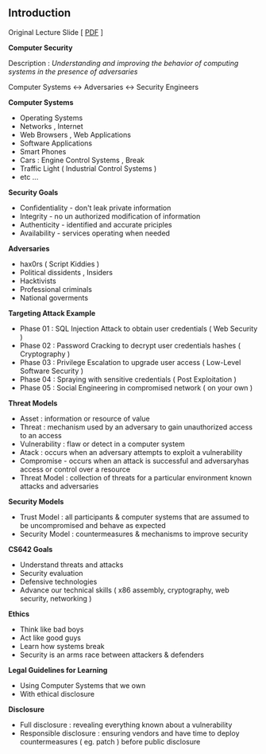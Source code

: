 ## Introduction
Original Lecture Slide [ [PDF](http://pages.cs.wisc.edu/~ace/media/lectures/intro.pdf) ]

**Computer Security**

Description : *Understanding and improving the behavior of computing systems in the presence of adversaries*

Computer Systems <-> Adversaries <-> Security Engineers

**Computer Systems**

 - Operating Systems
 - Networks , Internet
 - Web Browsers , Web Applications
 - Software Applications
 - Smart Phones
 - Cars : Engine Control Systems , Break
 - Traffic Light ( Industrial Control Systems )
 - etc ...

**Security Goals**

 - Confidentiality - don't leak private information
 - Integrity - no un authorized modification of information
 - Authenticity - identified and accurate priciples
 - Availability - services operating when needed

**Adversaries**

 - hax0rs ( Script Kiddies )
 - Political dissidents , Insiders
 - Hacktivists
 - Professional criminals
 - National goverments

**Targeting Attack Example**

 - Phase 01 : SQL Injection Attack to obtain user credentials ( Web Security )
 - Phase 02 : Password Cracking to decrypt user credentials hashes ( Cryptography )
 - Phase 03 : Privilege Escalation to upgrade user access ( Low-Level Software Security )
 - Phase 04 : Spraying with sensitive credentials ( Post Exploitation )
 - Phase 05 : Social Engineering in compromised network ( on your own )

**Threat Models**

 - Asset   : information or resource of value
 - Threat : mechanism used by an adversary to gain unauthorized access to an access
 - Vulnerability : flaw or detect in a computer system
 - Atack : occurs when an adversary attempts to exploit a vulnerability
 - Compromise - occurs when an attack is successful and adversaryhas access or control over a resource
 - Threat Model : collection of threats for a particular environment known attacks and adversaries

**Security Models**

 - Trust Model : all participants & computer systems that are assumed to be uncompromised and behave as expected
 - Security Model : countermeasures & mechanisms to improve security

**CS642 Goals**

 - Understand threats and attacks
 - Security evaluation
 - Defensive technologies
 - Advance our technical skills ( x86 assembly, cryptography, web security, networking  )
 
 **Ethics** 

 - Think like bad boys
 - Act like good guys
 - Learn how systems break
 - Security is an arms race between attackers & defenders

**Legal Guidelines for Learning**

 - Using Computer Systems that we own
 - With ethical disclosure

**Disclosure**

 - Full disclosure : revealing everything known about a vulnerability
 - Responsible disclosure : ensuring vendors and have time to deploy countermeasures ( eg. patch ) before public disclosure


